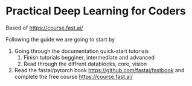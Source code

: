 # Practical Deep Learning for Coders
Based of https://course.fast.ai/


Following the guide we are going to start by 
1. Going through the documentation quick-start tutorials
   1. Finish tutorials begginer, intermediate and advanced
   2. Read through the diffrent datablocks, core, vision
2. Read the fastai/pytorch book https://github.com/fastai/fastbook and complete the free course https://course.fast.ai/
